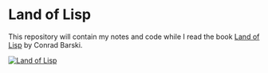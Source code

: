 # Land of Lisp

This repository will contain my notes and code while I read the book 
[Land of Lisp](http://landoflisp.com) by Conrad Barski.

[![Land of Lisp](http://nostarch.com/sites/default/files/imagecache/product_full/lisp.png)](http://nostarch.com/lisp.htm)